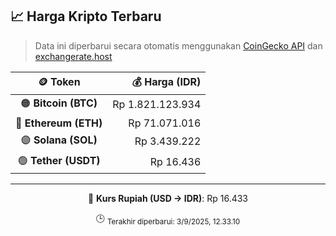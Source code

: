 

<!-- HARGA_KRIPTO -->
## 📈 Harga Kripto Terbaru

> Data ini diperbarui secara otomatis menggunakan [CoinGecko API](https://www.coingecko.com/) dan [exchangerate.host](https://exchangerate.host/)

<div align="center">

| 🪙 Token | 💰 Harga (IDR) |
|:------:|---------------:|
| 🟠 **Bitcoin (BTC)**   | Rp 1.821.123.934 |
| 🔵 **Ethereum (ETH)**  | Rp 71.071.016 |
| 🟣 **Solana (SOL)**    | Rp 3.439.222 |
| 🟢 **Tether (USDT)**   | Rp 16.436 |

---

💱 **Kurs Rupiah (USD → IDR)**: Rp 16.433

🕒 <sub>Terakhir diperbarui: 3/9/2025, 12.33.10</sub>

</div>
<!-- /HARGA_KRIPTO -->